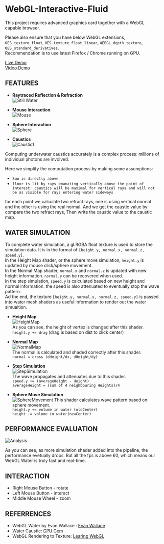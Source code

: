 WebGL-Interactive-Fluid
==================================================

This project requires advanced graphics card together with a WebGL capable browser. 

Please also ensure that you have below WebGL extensions, `OES_texture_float`, `OES_texture_float_linear`, `WEBGL_depth_texture`, 
`OES_standard_derivatives`.  
Recommendation is to use latest Firefox / Chrome running on GPU.

[Live Demo](http://dblsai.github.io/WebGL-Fluid)     
[Video Demo](https://www.youtube.com/watch?v=Wq27HIlzpmQ&feature=youtu.be) 

FEATURES
-------------------------------------------------------------------------------
* **Raytraced Reflection & Refraction**  
![Still Water](/pics/Alpha.png)  

* **Mouse Interaction**  
![Mouse](/pics/screenshotmouse.gif)    

* **Sphere Interaction**  
![Sphere](/pics/screenshotsphere.gif)    

* **Caustics**  
![Caustic1](/pics/BetaMouse.png)   

Computing underwater caustics accurately is a complex process: millions of individual photons are involved.  

Here we simplify the computation process by making some assumptions:  
* `Sun is directly above`  
* `floor is lit by rays emanating vertically above the point of interest: caustics will be maximal for vertical rays and will not be as visible for rays entering water sideways`  

for each point we calculate two refract rays, one is using vertical normal and the other is using the real normal. And we get the caustic value by compare the two refract rays, Then write the caustic value to the caustic map.


WATER SIMULATION
-------------------------------------------------------------------------------
To complete water simulation, a gl.RGBA float texture is used to store the simulation data. It is in the format of 
`[height.y, normal.x, normal.z, speed.y]`.  
In the Height Map shader, or the sphere move simulation, `height.y` is updated by mouse click/sphere movement.  
In the Normal Map shader, `normal.x` and `normal.z` is updated with new height information. `normal.y` can be recovered
when used.  
In the step simulation, `speed.y` is calculated based on new height and normal information. the speed is also attenuated 
to eventually stop the wave pattern.    
Ad the end, the texture `[height.y, normal.x, normal.z, speed.y]` is passed into water mesh shaders as useful information to render 
out the water simualtion.  

* **Height Map**   
![HeightMap](/pics/HeightMap.png)  
As you can see, the height of vertex is changed after this shader.    
`height.y += drag` (drag is based on dist to click center)     

* **Normal Map**    
![NormalMap](/pics/NormalMap.png)  
The normal is calculated and shaded correctly after this shader.   
`normal = cross (dHeight/dx, dHeight/dy)`    

* **Step Simulation**    
![StepSimulation](/pics/Simulation.png)  
The wave propagates and attenuates due to this shader.      
`speed.y += (averageHeight - Height)`  
`averageHeight = (sum of 4 neighbouring Heights)/4`  


* **Sphere Move Simulation**  
![SphereMovement](/pics/BetaCaustics.png) 
This shader calculates wave pattern based on sphere movement.  
`height.y += volume in water (oldCenter)`   
`height -= volume in water(newCenter)`  



PERFORMANCE EVALUATION
-------------------------------------------------------------------------------

![Analysis](/pics/Analysis.png)

As you can see, as more simulation shader added into the pipeline, the performance evetually drops. 
But all the fps is above 60, which means our WebGL Water is truly fast and real-time.  

INTERACTION
-------------------------------------------------------------------------------
* Right Mouse Button - rotate  
* Left Mouse Button - interact  
* Middle Mouse Wheel - zoom  


REFERRENCES
-------------------------------------------------------------------------------
* WebGL Water by Evan Wallace : [Evan Wallace](http://madebyevan.com/webgl-water/) 
* Water Caustic: [GPU Gem](http://http.developer.nvidia.com/GPUGems/gpugems_ch02.html)
* WebGL Rendering to Texture: [Learing WebGL](http://learningwebgl.com/blog/?p=1786)

